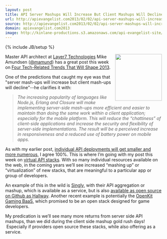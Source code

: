 ```yaml
---
layout: post
title: API Server Mashups Will Increase But Client Mashups Will Decline
url: http://apievangelist.com2013/02/02/api-server-mashups-will-increase-but-client-mashups-will-decline/
source: http://apievangelist.com2013/02/02/api-server-mashups-will-increase-but-client-mashups-will-decline/
domain: apievangelist.com2013
image: http://kinlane-productions.s3.amazonaws.com/api-evangelist-site/blog/Mike-Amundsen.jpg
---
```

{% include JB/setup %}
<p><a href="https://twitter.com/mamund" target="_blank"><img src="https://s3.amazonaws.com/kinlane-productions/api-evangelist/mike-amundsen/Mike-Amundsen.jpg" alt="" width="150" align="right" /></a></p>
<p>Master API architect at <a title="Layer7 Technologies" href="http://www.layer7tech.com/">Layer7 Technologies</a> Mike Amundsen (<a href="https://twitter.com/mamund" target="_blank">@mamund</a>) has a great post this week on <a href="http://www.layer7tech.com/blogs/index.php/four-tech-related-trends-that-will-shape-2013/" target="_blank">Four Tech-Related Trends That Will Shape 2013</a>.</p>
<p>One of the predictions that caught my eye was that "server mash-ups will increase but client mash-ups will decline"--he clarifies it with:</p>
<blockquote><em>The increasing popularity of languages like Node.js, Erlang and Closure will make implementing server-side mash-ups more efficient and easier to maintain than doing the same work within a client application; especially for the mobile platform. This will reduce the &ldquo;chattiness&rdquo; of client-side applications and increase the security and flexibility of server-side implementations. The result will be a perceived increase in responsiveness and a reduced use of battery power on mobile apps.</em></blockquote>
<p>As with my earlier post, <a title="individual API deployments will get smaller and more numerous" href="/2013/02/02/the-scientific-archive-of-biodiversity-audio-and-video-recordings-needs-an-api/">individual API deployments will get smaller and more numerous</a>, I agree 100%.  This is where I&rsquo;m going with my post this week on <a title="Virtual API Stacks" href="/2013/01/28/virtualized-api-stacks/">virtual API stacks</a>.  With so many individual resources available on the web, in the coming years we&rsquo;ll see increased &ldquo;mashing up&rdquo; or &ldquo;virtualization&rdquo; of new stacks, that are meaningful to a particular app or group of developers.</p>
<p>An example of this in the wild is&nbsp;<a title="Singly" href="http://singly.com">Singly</a>, with their API aggregation or mashup, which is available as a service, but is also <a href="https://github.com/Singly/hallway">available as open source on Github as Hallway</a>.  Another recent example is potentially the <a title="OpenKit Gaming BaaS" href="/2013/02/01/new-open-source-backend-as-a-services-platform-for-game-developers/">OpenKit Gaming BaaS</a>, which promised to be an open stack designed for game developers.</p>
<p>My predication is we&rsquo;ll see many more returns from server side API mashups, than we did during the client side mashup gold rush days! &nbsp;Especially if providers open source these stacks, while also offering as a service.</p>
